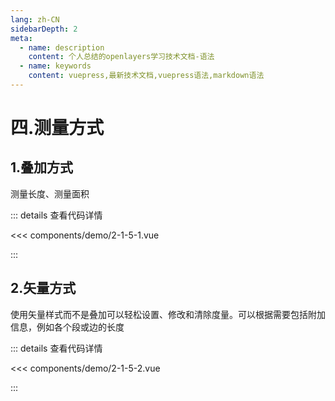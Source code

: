 ```yaml
---
lang: zh-CN
sidebarDepth: 2
meta:
  - name: description
    content: 个人总结的openlayers学习技术文档-语法
  - name: keywords
    content: vuepress,最新技术文档,vuepress语法,markdown语法
---
```


# 四.测量方式

## 1.叠加方式

测量长度、测量面积


  <Container url="https://zhoubichuan.com/resume/?type=openlayers&name=2-1-5-1.vue" />

::: details 查看代码详情

<<< components/demo/2-1-5-1.vue

:::
## 2.矢量方式

使用矢量样式而不是叠加可以轻松设置、修改和清除度量。可以根据需要包括附加信息，例如各个段或边的长度


  <Container url="https://zhoubichuan.com/resume/?type=openlayers&name=2-1-5-2.vue" />

::: details 查看代码详情

<<< components/demo/2-1-5-2.vue

:::
